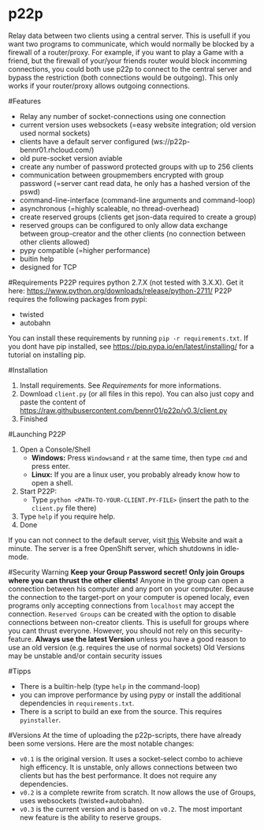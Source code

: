 # p22p
Relay data between two clients using a central server.
This is usefull if you want two programs to communicate, which would normally be blocked by a firewall of a router/proxy.
For example, if you want to play a Game with a friend, but the firewall of your/your friends router would block incomming connections, you could both use p22p to connect to the central server and bypass the restriction (both connections would be outgoing). This only works if your router/proxy allows outgoing connections.

#Features
- Relay any number of socket-connections using one connection
- current version uses websockets (=easy website integration; old version used normal sockets)
- clients have a default server configured (ws://p22p-bennr01.rhcloud.com/)
- old pure-socket version aviable
- create any number of password protected groups with up to 256 clients
- communication between groupmembers encrypted with group password (=server cant read data, he only has a hashed version of the pswd)
- command-line-interface (command-line arguments and command-loop)
- asynchronous (=highly scaleable, no thread-overhead)
- create reserved groups (clients get json-data required to create a group)
- reserved groups can be configured to only allow data exchange between group-creator and the other clients (no connection between other clients allowed)
- pypy compatible (=higher performance)
- buitin help
- designed for TCP

#Requirements
P22P requires python 2.7.X (not tested with 3.X.X). Get it here: https://www.python.org/downloads/release/python-2711/
P22P requires the following packages from pypi:
- twisted
- autobahn

You can install these requirements by running `pip -r requirements.txt`.
If you dont have pip installed, see https://pip.pypa.io/en/latest/installing/ for a tutorial on installing pip.

#Installation
1. Install requirements. See *Requirements* for more informations.
2. Download `client.py` (or all files in this repo). You can also just copy and paste the content of  https://raw.githubusercontent.com/bennr01/p22p/v0.3/client.py
3. Finished

#Launching P22P
1. Open a Console/Shell
   - **Windows:** Press `Windows`and `r` at the same time, then type `cmd` and press enter.
   - **Linux:** If you are a linux user, you probably already know how to open a shell.
2. Start P22P:
   - Type `python <PATH-TO-YOUR-CLIENT.PY-FILE>` (insert the path to the `client.py` file there)
3. Type `help` if you require help.
4. Done

If you can not connect to the default server, visit [this](http://www.p22p-bennr01.rhcloud.com/) Website and wait a minute. The server is a free OpenShift server, which shutdowns in idle-mode.

#Security Warning
**Keep your Group Password secret! Only join Groups where you can thrust the other clients!**
Anyone in the group can open a connection between his computer and any port on your computer.
Because the connection to the target-port on your computer is opened localy, even programs only accepting connections from `localhost` may accept the connection.
`Reserved Groups` can be created with the option to disable connections between non-creator clients. This is usefull for groups where you cant thrust everyone. However, you should not rely on this security-feature.
**Always use the latest Version** unless you have a good reason to use an old version (e.g. requires the use of normal sockets)
Old Versions may be unstable and/or contain security issues

#Tipps
- There is a builtin-help (type `help` in the command-loop)
- you can improve performance by using pypy or install the additional dependencies in `requirements.txt`.
- There is a script to build an exe from the source. This requires `pyinstaller`.

#Versions
At the time of uploading the p22p-scripts, there have already been some versions.
Here are the most notable changes:
- `v0.1` is the original version. It uses a socket-select combo to achieve high efficency. It is unstable, only allows connections between two clients but has the best performance. It does not require any dependencies.
- `v0.2` is a complete rewrite from scratch. It now allows the use of Groups, uses websockets (twisted+autobahn).
- `v0.3` is the current version and is based on `v0.2`. The most important new feature is the ability to reserve groups.